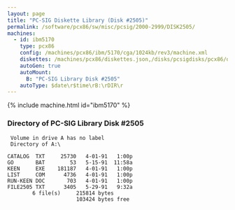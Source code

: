 ```yaml
---
layout: page
title: "PC-SIG Diskette Library (Disk #2505)"
permalink: /software/pcx86/sw/misc/pcsig/2000-2999/DISK2505/
machines:
  - id: ibm5170
    type: pcx86
    config: /machines/pcx86/ibm/5170/cga/1024kb/rev3/machine.xml
    diskettes: /machines/pcx86/diskettes.json,/disks/pcsigdisks/pcx86/diskettes.json
    autoGen: true
    autoMount:
      B: "PC-SIG Library Disk #2505"
    autoType: $date\r$time\rB:\rDIR\r
---
```


{% include machine.html id="ibm5170" %}

### Directory of PC-SIG Library Disk #2505

     Volume in drive A has no label
     Directory of A:\

    CATALOG  TXT     25730   4-01-91   1:00p
    GO       BAT        53   5-15-91  11:58a
    KEEN     EXE    181187   4-01-91   1:00p
    LIST     COM      4736   4-01-91   1:00p
    RUN-KEEN DOC       703   4-01-91   1:00p
    FILE2505 TXT      3405   5-29-91   9:32a
            6 file(s)     215814 bytes
                          103424 bytes free
